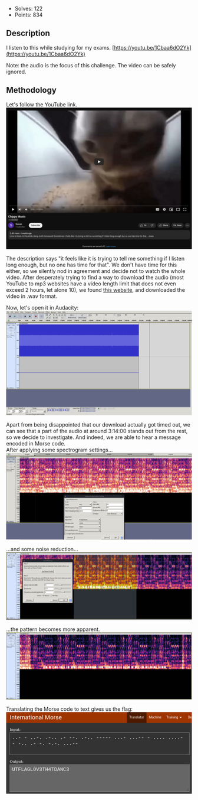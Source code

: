 - Solves: 122
- Points: 834
## Description
I listen to this while studying for my exams. [https://youtu.be/1Cbaa6dO2Yk](https://youtu.be/1Cbaa6dO2Yk)

Note: the audio is the focus of this challenge. The video can be safely ignored.
## Methodology
Let's follow the YouTube link. 
<img src="media/study-music/video.png">

The description says "it feels like it is trying to tell me something if I listen long enough, but no one has time for that". We don't have time for this either, so we silently nod in agreement and decide not to watch the whole video.
After desperately trying to find a way to download the audio (most YouTube to mp3 websites have a video length limit that does not even exceed 2 hours, let alone 10), we found [this website](https://tuberipper.com/21/save/mp3), and downloaded the video in .wav format.

Now, let's open it in Audacity:
<img src="media/study-music/no-filters.png">  

Apart from being disappointed that our download actually got timed out, we can see that a part of the audio at around 3:14:00 stands out from the rest, so we decide to investigate. And indeed, we are able to hear a message encoded in Morse code.  
After applying some spectrogram settings...
<img src="media/study-music/spectro-settings.png">

...and some noise reduction...
<img src="media/study-music/noise-reduction.png">

...the pattern becomes more apparent.
<img src="media/study-music/pattern.png">

Translating the Morse code to text gives us the flag:
<img src="media/study-music/morse-to-flag.png">

